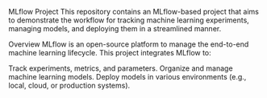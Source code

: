 MLflow Project
This repository contains an MLflow-based project that aims to demonstrate the workflow for tracking machine learning experiments, managing models, and deploying them in a streamlined manner.

Overview
MLflow is an open-source platform to manage the end-to-end machine learning lifecycle. This project integrates MLflow to:

Track experiments, metrics, and parameters.
Organize and manage machine learning models.
Deploy models in various environments (e.g., local, cloud, or production systems).
